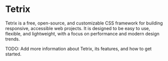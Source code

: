 # Tetrix

Tetrix is a free, open-source, and customizable CSS framework for building responsive, accessible web projects. It is designed to be easy to use, flexible, and lightweight, with a focus on performance and modern design trends.

TODO: Add more information about Tetrix, its features, and how to get started.

